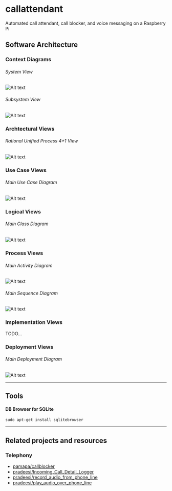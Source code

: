 # callattendant
Automated call attendant, call blocker, and voice messaging on a Raspberry Pi

## Software Architecture
### Context Diagrams
###### System View
![Alt text](https://github.com/emxsys/callattendant/blob/master/docs/images/System_View.png "System View")

###### _Subsystem View_
![Alt text](https://github.com/emxsys/callattendant/blob/master/docs/images/Subsystem_View.png "Subsystem View")


### Archtectural Views
###### _Rational Unified Process 4+1 View_
![Alt text](https://github.com/emxsys/callattendant/blob/master/docs/images/RUP_41_View.png "RUP 4+1 View")

### Use Case Views
###### _Main Use Case Diagram_
![Alt text](https://github.com/emxsys/callattendant/blob/master/docs/images/Main_Use_Case_Diagram.png "Main Use Case Diagram")


### Logical Views
###### _Main Class Diagram_
![Alt text](https://github.com/emxsys/callattendant/blob/master/docs/images/Main_Class_Diagram.png "Main Class Diagram")

### Process Views
###### _Main Activity Diagram_
![Alt text](https://github.com/emxsys/callattendant/blob/master/docs/images/Main_Activity_Diagram.png "Main Activity Diagram")

###### _Main Sequence Diagram_
![Alt text](https://github.com/emxsys/callattendant/blob/master/docs/images/Main_Sequence_Diagram.png "Main Sequence Diagram")

### Implementation Views
 TODO...
 
### Deployment Views
###### _Main Deployment Diagram_
![Alt text](https://github.com/emxsys/callattendant/blob/master/docs/images/Main_Deployment_Diagram.png "Main Deployment Diagram")

---

## Tools

#### DB Browser for SQLite
```
sudo apt-get install sqlitebrowser
```

---
## Related projects and resources
### Telephony
- [pamapa/callblocker](https://github.com/pamapa/callblocker)
- [pradeesi/Incoming_Call_Detail_Logger ](https://github.com/pradeesi/Incoming_Call_Detail_Logger)
- [pradeesi/record_audio_from_phone_line](https://github.com/pradeesi/record_audio_from_phone_line)
- [pradeesi/play_audio_over_phone_line](https://github.com/pradeesi/play_audio_over_phone_line)

